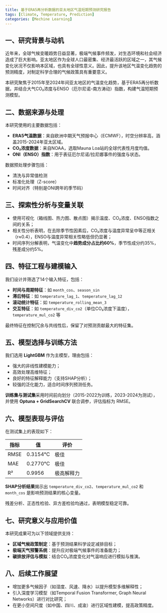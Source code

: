```yaml
---
title: 基于ERA5再分析数据的亚太地区气温短期预测研究报告
tags: [Climate, Temperature, Prediction]
categories: [Mechine Learning]
---
```


## 一、研究背景与动机

近年来，全球气候变暖趋势日益显著，极端气候事件频发，对生态环境和社会经济造成了巨大影响。亚太地区作为全球人口最密集、经济最活跃的区域之一，其气候变化状况不仅影响本区域，也具有全球性意义。因此，提升该地区气温变化趋势的预测精度，对制定科学合理的气候政策具有重要意义。

本研究聚焦于2015年至2024年间亚太地区的气温变化趋势，基于ERA5再分析数据，并结合大气CO₂浓度与ENSO（厄尔尼诺-南方涛动）指数，构建气温短期预测模型。

## 二、数据来源与处理

本研究使用的主要数据包括：

- **ERA5气温数据**：来自欧洲中期天气预报中心（ECMWF），时空分辨率高，涵盖2015-2024年亚太区域。
- **CO₂浓度数据**：来自NOAA，选取Mauna Loa站的全球代表性月度均值。
- **ONI（ENSO）指数**：用于表征厄尔尼诺/拉尼娜事件的强度与状态。

数据预处理步骤包括：

- 清洗与异常值检测
- 标准化处理（Z-score）
- 时间对齐（特别是ONI跨年的季节码）

## 三、探索性分析与变量关联

- 使用可视化（箱线图、热力图、散点图）揭示温度、CO₂浓度、ENSO指数之间的关系；
- 相关性分析表明，在去除季节性因素后，CO₂浓度与温度异常呈中等正相关（r≈0.4），ENSO与温度异常相关性略低但仍显著；
- 时间序列分解表明，气温变化中**趋势成分占比约60%**，季节性成分约35%，残差成分约5%。

## 四、特征工程与建模输入

我们设计并筛选了14个输入特征，包括：

- **时间与周期特征**：如 `month_cos`、`season_sin`
- **滞后特征**：如 `temperature_lag_1`、`temperature_lag_12`
- **滚动统计特征**：如 `temperature_rolling_mean_3`
- **交互特征**：如 `temperature_div_co2`（单位CO₂浓度下温度），`temperature_mul_co2` 等

最终特征在控制冗余与共线性后，保留了对预测贡献最大的特征集。

## 五、模型选择与训练方法

我们选用 **LightGBM** 作为主模型，理由包括：

- 强大的非线性建模能力；
- 高效处理高维特征；
- 良好的特征解释能力（支持SHAP分析）；
- 较强的泛化能力，适合时间序列预测任务。

**训练集与测试集**采用时间前向划分（2015-2022为训练，2023-2024为测试），并使用 **Optuna + GridSearchCV** 联合调参，评估指标为 RMSE。

## 六、模型表现与评估

在测试集上的表现如下：

| 指标 | 值 | 评价 |
|------|----|------|
| RMSE | 0.3154°C | 极佳 |
| MAE  | 0.2770°C | 极佳 |
| R²   | 0.9956   | 极高解释力 |

**SHAP分析结果**揭示出 `temperature_div_co2`、`temperature_mul_co2` 和 `month_cos` 是影响预测结果的核心变量。

残差分析、正态性检验、异方差检验均通过，表明模型稳定可靠。

## 七、研究意义与应用价值

本研究成果可为以下领域提供支持：

- **区域气候政策制定**：基于预测结果科学设定减排目标；
- **极端天气预警系统**：提升应对极端气候事件的准备能力；
- **碳排放评估与模拟**：结合CO₂浓度变化对气温响应进行模拟与推演。

## 八、后续工作展望

- 增加更多气候因子（如湿度、风速、降水）以提升模型多维解释性；
- 引入深度学习模型（如Temporal Fusion Transformer, Graph Neural Networks）进行对比研究；
- 在更小空间尺度（如中国、四川、成渝）进行区域性建模，提高政策精度。
